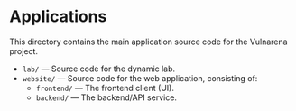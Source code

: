 # Applications

This directory contains the main application source code for the Vulnarena project.

- `lab/` — Source code for the dynamic lab.
- `website/` — Source code for the web application, consisting of:
  - `frontend/` — The frontend client (UI).
  - `backend/` — The backend/API service.

